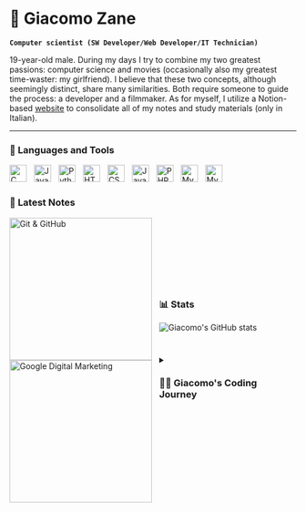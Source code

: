 # 🧁 Giacomo Zane

**`Computer scientist (SW Developer/Web Developer/IT Technician)`**

19-year-old male. During my days I try to combine my two greatest passions: computer science and movies (occasionally also my greatest time-waster: my girlfriend). I believe that these two concepts, although seemingly distinct, share many similarities. Both require someone to guide the process: a developer and a filmmaker. As for myself, I utilize a Notion-based [website](https://zaneg.notion.site/zaneg/Studio-5397d168246346a8930e8542325da021) to consolidate all of my notes and study materials (only in Italian).

---

### 🧰 Languages and Tools

<img align="left" alt="C" width="30px" style="padding-right:10px;" src="https://cdn.jsdelivr.net/gh/devicons/devicon/icons/c/c-plain.svg" />
<img align="left" alt="Java" width="30px" style="padding-right:10px;" src="https://cdn.jsdelivr.net/gh/devicons/devicon/icons/java/java-original.svg"/>
<img align="left" alt="Python" width="30px" style="padding-right:10px;" src="https://cdn.jsdelivr.net/gh/devicons/devicon/icons/python/python-plain.svg" />
<img align="left" alt="HTML" width="30px" style="padding-right:10px;" src="https://cdn.jsdelivr.net/gh/devicons/devicon/icons/html5/html5-plain.svg" />
<img align="left" alt="CSS" width="30px" style="padding-right:10px;" src="https://cdn.jsdelivr.net/gh/devicons/devicon/icons/css3/css3-plain.svg" />
<img align="left" alt="JavaScript" width="30px" style="padding-right:10px;" src="https://cdn.jsdelivr.net/gh/devicons/devicon/icons/javascript/javascript-plain.svg" />
<img align="left" alt="PHP" width="30px" style="padding-right:10px;" src="https://cdn.jsdelivr.net/gh/devicons/devicon/icons/php/php-plain.svg" />
<img align="left" alt="MySQL" width="30px" style="padding-right:10px;" src="https://cdn.jsdelivr.net/gh/devicons/devicon/icons/mysql/mysql-original.svg" />
<img align="left" alt="MySQL" width="30px" style="padding-right:10px;" src="https://cdn.jsdelivr.net/gh/devicons/devicon/icons/wordpress/wordpress-plain.svg" />
<br />

#

### 📝 Latest Notes
<a href="https://zaneg.notion.site/Git-e-GitHub-c4c34c09d10e4fc0aef1d85f2608d8dc"><img align="left" alt="Git & GitHub" width="250px" style="padding-right:10px;" src="https://imgur.com/ENTbivc.png" /></a>
<a href="https://zaneg.notion.site/Google-Concetti-di-base-del-marketing-digitale-7b26cb629f7641c4a8f84d52adb4b9b9"><img align="left" alt="Google Digital Marketing" width="250px" style="padding-right:10px;" src="https://i.imgur.com/4oQKYP9.png" /></a>
<br /><br /><br /><br /><br /><br />

#

### 📊 Stats

![Giacomo's GitHub stats](https://github-readme-stats.vercel.app/api?username=gzanee&show_icons=true&theme=gruvbox)

<!-- ![GitHub Streak](https://streak-stats.demolab.com?user=gzanee&theme=gruvbox&border_radius=4.5) -->

#

<details>
 <summary><h3>👨‍💻 Giacomo's Coding Journey</h3></summary>
I began programming in C at the age of 14 and had already started experimenting with Scratch at 12. I attended ITIS Max Planck, a technical high school in Italy, where I graduated with a qualification of "computer scientist" and a grade of 78 out of 100. During my five years in high school, I learned C, Java, JavaScript, HTML, CSS, PHP, and MySQL. I had the opportunity to complete a month-long internship with a company working in the field of car diagnostics, during my time there, I developed software in Python that extracted data from a black box produced by the company and downloaded it to a local computer. I also created a clear display of the data (Unfortunately, I can no longer find the source code, but if I do, I will upload it). While I appreciate my education, I do not believe the Italian school system encourages actual knowledge and passion for a subject, instead relying on rote memorization. As a result, I have decided to drop out of college and start working in the field right away. In the meantime, I will continue my studies through online resources.
